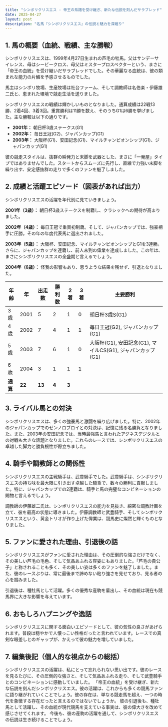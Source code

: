```yaml
---
title: "シンボリクリスエス - 帝王の系譜を受け継ぎ、新たな伝説を刻んだサラブレッド"
date: 2025-04-27
layout: post
description: "名馬『シンボリクリスエス』の伝説と魅力を深堀り"
---
```


## 1. 馬の概要（血統、戦績、主な勝鞍）

シンボリクリスエスは、1999年4月27日生まれの芦毛の牡馬。父はサンデーサイレンス、母はシービークロス、母父はミスタープロスペクターという、まさに「帝王の血統」を受け継いだサラブレッドでした。その華麗なる血統は、彼の類まれな能力の片鱗を予感させるものでした。

馬主はシンボリ牧場、生産牧場は社台ファーム、そして調教師は名伯楽・伊藤雄二氏と、恵まれた環境で競走生活を送りました。

シンボリクリスエスの戦績は輝かしいものとなりました。通算成績は22戦13勝、2着4回、3着3回。重賞勝利は11勝を数え、そのうちG1は6勝を挙げました。主な勝鞍は以下の通りです。

* **2001年：** 朝日杯3歳ステークス(G1)
* **2002年：** 毎日王冠(G2)、ジャパンカップ(G1)
* **2003年：** 大阪杯(G1)、安田記念(G1)、マイルチャンピオンシップ(G1)、ジャパンカップ(G1)


彼の競走スタイルは、抜群の瞬発力と末脚を武器とした、まさに「一発屋」タイプではありませんでした。スタートからスムーズに先行し、直線で力強い末脚を繰り出す、安定感抜群の走りで多くのファンを魅了しました。


## 2. 成績と活躍エピソード（図表があれば出力）

シンボリクリスエスの活躍を年代別に見ていきましょう。

**2001年（3歳）：** 朝日杯3歳ステークスを制覇し、クラシックへの期待が高まりました。

**2002年（4歳）：**  毎日王冠で重賞初制覇。そして、ジャパンカップでは、強豪相手に圧勝。その年の年度代表馬に選出されました。

**2003年（5歳）：**  大阪杯、安田記念、マイルチャンピオンシップとG1を3連勝。さらに、ジャパンカップを連覇し、前人未到の偉業を達成しました。この年は、まさにシンボリクリスエスの全盛期と言えるでしょう。

**2004年（6歳）：**  怪我の影響もあり、思うような結果を残せず、引退となりました。


| 年齢 | 年 | 出走数 | 勝利数 | 2着 | 3着 | 主要勝利 |
|---|---|---|---|---|---|---|
| 3歳 | 2001 | 5 | 2 | 1 | 0 | 朝日杯3歳S(G1) |
| 4歳 | 2002 | 7 | 4 | 1 | 1 | 毎日王冠(G2), ジャパンカップ(G1) |
| 5歳 | 2003 | 7 | 6 | 1 | 0 | 大阪杯(G1), 安田記念(G1), マイルCS(G1), ジャパンカップ(G1) |
| 6歳 | 2004 | 3 | 1 | 1 | 1 |  |
| **通算** | **22** | **13** | **4** | **3** |


## 3. ライバル馬との対決

シンボリクリスエスは、多くの強豪馬と激闘を繰り広げました。特に、2002年のジャパンカップでのゼンノロブロイとの対決は、記憶に残る名勝負となりました。また、2003年の安田記念では、当時最強馬と言われたアグネスデジタルとの対戦も大きな話題となりました。これらのレースでは、シンボリクリスエスの卓越した脚力と勝負根性が際立ちました。


## 4. 騎手や調教師との関係性

シンボリクリスエスの主戦騎手は、武豊騎手でした。武豊騎手は、シンボリクリスエスの持ち味を最大限に引き出す卓越した騎乗で、数々の勝利に貢献しました。特に、ジャパンカップでの2連覇は、騎手と馬の完璧なコンビネーションの賜物と言えるでしょう。

調教師の伊藤雄二氏は、シンボリクリスエスの能力を見抜き、綿密な調教計画を立て、彼を最高の状態に導きました。伊藤調教師と武豊騎手、そしてシンボリクリスエスという、黄金トリオが作り上げた偉業は、競馬史に燦然と輝くものとなりました。


## 5. ファンに愛された理由、引退後の話

シンボリクリスエスがファンに愛された理由は、その圧倒的な強さだけでなく、その美しい芦毛の毛色、そして気品あふれる容姿にもありました。「芦毛の貴公子」と称されることも多く、その美しい姿は多くのファンを魅了しました。また、彼のレースぶりは、常に最後まで諦めない粘り強さを見せており、見る者の心を掴みました。

引退後は、種牡馬として活躍。多くの優秀な産駒を輩出し、その血統は現在も競馬界に大きな影響を与えています。


## 6. おもしろハプニングや逸話

シンボリクリスエスに関する面白いエピソードとして、彼の気性の良さがあげられます。普段は穏やかで人懐っこい性格だったと言われています。レースでの真剣な眼差しとのギャップが、かえって彼の魅力を増していました。


## 7. 編集後記（個人的な視点からの総括）

シンボリクリスエスの活躍は、私にとって忘れられない思い出です。彼のレースを見るたびに、その圧倒的な強さと、そして気品あふれる走り、そして武豊騎手とのコンビネーションに感動していました。  「帝王の血統」を受け継ぎ、新たな伝説を刻んだシンボリクリスエス。彼の活躍は、これからも多くの競馬ファンに語り継がれていくことでしょう。彼の存在は、単なる競走馬を超え、一つの時代を象徴する存在だったと言えるのではないでしょうか。  彼の引退後も、種牡馬として活躍し、その血統が現代競馬を支えている事実は、彼の偉大さを改めて感じさせてくれます。  今後も、彼の産駒の活躍を通して、シンボリクリスエスの伝説は生き続けることでしょう。
